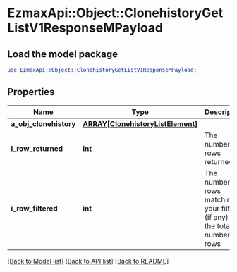 # EzmaxApi::Object::ClonehistoryGetListV1ResponseMPayload

## Load the model package
```perl
use EzmaxApi::Object::ClonehistoryGetListV1ResponseMPayload;
```

## Properties
Name | Type | Description | Notes
------------ | ------------- | ------------- | -------------
**a_obj_clonehistory** | [**ARRAY[ClonehistoryListElement]**](ClonehistoryListElement.md) |  | 
**i_row_returned** | **int** | The number of rows returned | 
**i_row_filtered** | **int** | The number of rows matching your filters (if any) or the total number of rows | 

[[Back to Model list]](../README.md#documentation-for-models) [[Back to API list]](../README.md#documentation-for-api-endpoints) [[Back to README]](../README.md)


